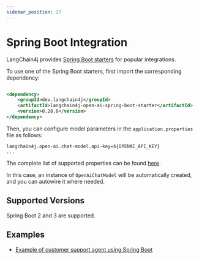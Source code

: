 ```yaml
---
sidebar_position: 27
---
```


# Spring Boot Integration

LangChain4j provides [Spring Boot starters](https://github.com/langchain4j/langchain4j-spring) for popular integrations.

To use one of the Spring Boot starters, first import the corresponding dependency:

```xml

<dependency>
    <groupId>dev.langchain4j</groupId>
    <artifactId>langchain4j-open-ai-spring-boot-starter</artifactId>
    <version>0.28.0</version>
</dependency>
```

Then, you can configure model parameters in the `application.properties` file as follows:

```
langchain4j.open-ai.chat-model.api-key=${OPENAI_API_KEY}
...
```

The complete list of supported properties can be found
[here](https://github.com/langchain4j/langchain4j-spring/blob/main/langchain4j-open-ai-spring-boot-starter/src/main/java/dev/langchain4j/openai/spring/AutoConfig.java).

In this case, an instance of `OpenAiChatModel` will be automatically created,
and you can autowire it where needed.

## Supported Versions

Spring Boot 2 and 3 are supported.

## Examples
- [Example of customer support agent using Spring Boot](https://github.com/langchain4j/langchain4j-examples/blob/main/spring-boot-example/src/test/java/dev/example/CustomerSupportApplicationTest.java)
